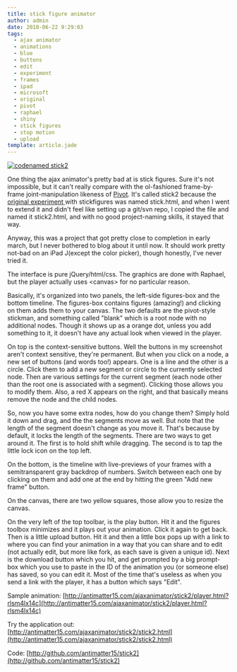 ```yaml
---
title: stick figure animator
author: admin
date: 2010-06-22 9:29:03
tags: 
  - ajax animator
  - animations
  - blue
  - buttons
  - edit
  - experiment
  - frames
  - ipad
  - microsoft
  - original
  - pivot
  - raphael
  - shiny
  - stick figures
  - stop motion
  - upload
template: article.jade
---
```


[![](http://antimatter15.com/wp/wp-content/uploads/2010/06/Stick2-αq-Chromium_063.png "codenamed stick2")](http://antimatter15.com/wp/wp-content/uploads/2010/06/Stick2-αq-Chromium_063.png)

One thing the ajax animator's pretty bad at is stick figures. Sure it's not impossible, but it can't really compare with the ol-fashioned frame-by-frame joint-manipulation likeness of [Pivot](http://www.google.com/images?client=ubuntu&amp;channel=cs&amp;q=pivot&amp;qscrl=1&amp;um=1&amp;ie=UTF-8&amp;source=univ&amp;ei=GF0hTJejE4H98AaJ0qxg&amp;sa=X&amp;oi=image_result_group&amp;ct=title&amp;resnum=4&amp;ved=0CDQQsAQwAw). It's called stick2 because the [original experiment ](2010/02/stick-figures/)with stickfigures was named stick.html, and when I went to extend it and didn't feel like setting up a git/svn repo, I copied the file and named it stick2.html, and with no good project-naming skills, it stayed that way.

Anyway, this was a project that got pretty close to completion in early march, but I never bothered to blog about it until now. It should work pretty not-bad on an iPad J(except the color picker), though honestly, I've never tried it.

The interface is pure jQuery/html/css. The graphics are done with Raphael, but the player actually uses &lt;canvas&gt; for no particular reason.

Basically, it's organized into two panels, the left-side figures-box and the bottom timeline. The figures-box contains figures (amazing!) and clicking on them adds them to your canvas. The two defaults are the pivot-style stickman, and something called "blank" which is a root node with no additional nodes. Though it shows up as a orange dot, unless you add something to it, it doesn't have any actual look when viewed in the player.

On top is the context-sensitive buttons. Well the buttons in my screenshot aren't context sensitive, they're permanent. But when you click on a node, a new set of buttons (and words too!) appears. One is a line and the other is a circle. Click them to add a new segment or circle to the currently selected node. Then are various settings for the current segment (each node other than the root one is associated with a segment). Clicking those allows you to modify them. Also, a red X appears on the right, and that basically means remove the node and the child nodes.

So, now you have some extra nodes, how do you change them? Simply hold it down and drag, and the the segments move as well. But note that the length of the segment doesn't change as you move it. That's because by default, it locks the length of the segments. There are two ways to get around it. The first is to hold shift while dragging. The second is to tap the little lock icon on the top left.

On the bottom, is the timeline with live-previews of your frames with a semitransparent gray backdrop of numbers. Switch between each one by clicking on them and add one at the end by hitting the green "Add new frame" button.

On the canvas, there are two yellow squares, those allow you to resize the canvas.

On the very left of the top toolbar, is the play button. Hit it and the figures toolbox minimizes and it plays out your animation. Click it again to get back. Then is a little upload button. Hit it and then a little box pops up with a link to where you can find your animation in a way that you can share and to edit (not actually edit, but more like fork, as each save is given a unique id). Next is the download button which you hit, and get prompted by a big prompt-box which you use to paste in the ID of the animation you (or someone else) has saved, so you can edit it. Most of the time that's useless as when you send a link with the player, it has a button which says "Edit".

Sample animation: [http://antimatter15.com/ajaxanimator/stick2/player.html?rlsm4lx14c](http://antimatter15.com/ajaxanimator/stick2/player.html?rlsm4lx14c)

Try the application out: [http://antimatter15.com/ajaxanimator/stick2/stick2.html](http://antimatter15.com/ajaxanimator/stick2/stick2.html)

Code: [http://github.com/antimatter15/stick2](http://github.com/antimatter15/stick2)
